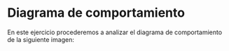 # Diagrama de comportamiento

En este ejercicio procederemos a analizar el diagrama de comportamiento de la siguiente imagen: 



